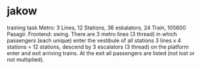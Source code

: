 # jakow
training task Metro: 3 Lines, 12 Stations, 36 eskalators, 24 Train, 105600 Pasagir.
Frontend: swing.
There are 3 metro lines (3 thread) in which passengers (each unique) enter the vestibule of all stations 3 lines x 4 stations = 12 stations, descend by 3 escalators (3 thread) on the platform enter and exit arriving trains. At the exit all passengers are listed (not lost or not multiplied).
